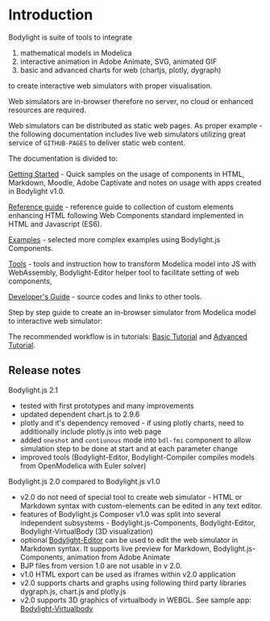 # Introduction

Bodylight is suite of tools to integrate 
1. mathematical models in Modelica
2. interactive animation in Adobe Animate, SVG, animated GIF
3. basic and advanced charts for web (chartjs, plotly, dygraph)

to create interactive web simulators with proper visualisation.

Web simulators are in-browser therefore no server, no cloud or enhanced resources are required. 

Web simulators can be distributed as static web pages. As proper example - the following documentation includes live web simulators
utilizing great service of `GITHUB-PAGES` to deliver static web content. 

The documentation is divided to: 

<a class="w3-button w3-theme-d1" href="#usage/gettingstarted.md">Getting Started</a> - Quick samples on the usage of components in HTML, Markdown, Moodle, Adobe Captivate and notes on usage with apps created in Bodylight v1.0.

<a class="w3-button w3-theme-d1" href="#usersguide/index.md">Reference guide</a> - reference guide to collection of custom elements enhancing HTML following Web Components standard implemented in HTML and Javascript (ES6). 

<a class="w3-button w3-theme-d1" href="#example/index.md">Examples</a> - selected more complex examples using Bodylight.js Components.

<a class="w3-button w3-theme-d1" href="#editor/tools.md">Tools</a> - tools and instruction how to transform Modelica model into JS with WebAssembly, Bodylight-Editor helper tool to facilitate setting of web components,

<a class="w3-button w3-theme-d1" href="#developersguide/index.md">Developer's Guide</a> - source codes and links to other tools.

Step by step guide to create an in-browser simulator from Modelica model to interactive web simulator:

The recommended workflow is in tutorials: <a class="w3-button w3-theme-d1" href="#../tutorial/basic.md">Basic Tutorial</a> and
<a class="w3-button w3-theme-d1" href="#../tutorial/advanced.md">Advanced Tutorial</a>.

## Release notes 

Bodylight.js 2.1
  * tested with first prototypes and many improvements
  * updated dependent chart.js to 2.9.6
  * plotly and it's dependency removed - if using plotly charts, need to additionally include plotly.js into web page
  * added `oneshot` and `contiunous` mode into `bdl-fmi` component to allow simulation step to be done at start and at each parameter change
  * improved tools (Bodylight-Editor, Bodylight-Compiler compiles models from OpenModelica with Euler solver)

Bodylight.js 2.0 compared to Bodylight.js v1.0
  * v2.0 do not need of special tool to create web simulator - HTML or Markdown syntax with custom-elements can be edited in any text editor.
  * features of Bodylight.js Composer v1.0 was split into several independent subsystems - Bodylight.js-Components, Bodylight-Editor, Bodylight-VirtualBody (3D visualization)   
  * optional [Bodylight-Editor](https://bodylight.physiome.cz/Bodylight-Editor/) can be used to edit the web simulator in Markdown syntax. It supports live preview for Markdown, Bodylight.js-Components, animation from Adobe Animate
  * BJP files from version 1.0 are not usable in v 2.0. 
  * v1.0 HTML export can be used as iframes within v2.0 application
  * v2.0 supports charts and graphs using following third party libraries dygraph.js, chart.js and plotly.js
  * v2.0 supports 3D graphics of virtualbody in WEBGL. See sample app: [Bodylight-Virtualbody](https://github.com/creative-connections/Bodylight-VirtualBody)  

